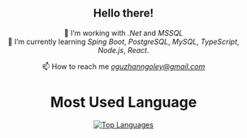 
<!--
**oguzhangoley/oguzhangoley** is a ✨ _special_ ✨ repository because its `README.md` (this file) appears on your GitHub profile.

Here are some ideas to get you started:

- 🔭 I’m currently working on ...
- 🌱 I’m currently learning ...
- 👯 I’m looking to collaborate on ...
- 🤔 I’m looking for help with ...
- 💬 Ask me about ...
- 📫 How to reach me: ...
- 😄 Pronouns: ...
- ⚡ Fun fact: ...
-->

<h2 align="center">Hello there!</h1>
<div align="center">

  🔭 I’m working with *.Net* and *MSSQL* <br/>
  🌱 I’m currently learning *Sping Boot*, *PostgreSQL*, *MySQL*, *TypeScript*, *Node.js*, *React*.

 📫 How to reach me *oguzhanngoley@gmail.com*
<br>
<h1>Most Used Language</h1> 
<a href="https://github.com/oguzhangoley" align="left"><img src="https://github-readme-stats.vercel.app/api/top-langs/?username=oguzhangoley&langs_count=10&title_color=0891b2&text_color=14b8a6&icon_color=0891b2&bg_color=0f172a&hide_border=true&locale=en&custom_title=Top%20%Languages" alt="Top Languages" /></a>
</div>
